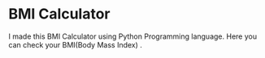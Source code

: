 
# BMI Calculator

I made this BMI Calculator using Python Programming language. 
Here you can check your BMI(Body Mass Index) .
